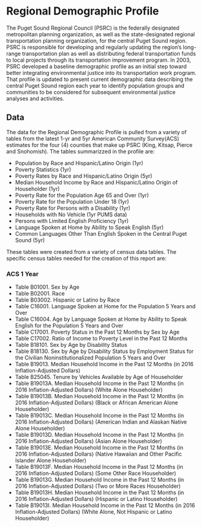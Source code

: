 # Regional Demographic Profile
The Puget Sound Regional Council (PSRC) is the federally designated metropolitan planning organization, as well as the state-designated regional transportation planning organization, for the central Puget Sound region. PSRC is responsible for developing and regularly updating the region’s long-range transportation plan as well as distributing federal transportation funds to local projects through its transportation improvement program. In 2003, PSRC developed a baseline demographic profile as an initial step toward better integrating environmental justice into its transportation work program. That profile is updated to present current demographic data describing the central Puget Sound region each year to identify population groups and communities to be considered for subsequent environmental justice analyses and activities.

## Data
The data for the Regional Demographic Profile is pulled from a variety of tables from the latest 1-yr and 5yr American Community Survey(ACS) estimates for the four (4) counties that make up PSRC (King, Kitsap, Pierce and Snohomish). The tables summarizzed in the profile are:

- Population by Race and Hispanic/Latino Origin (1yr)
- Poverty Statistics (1yr)
- Poverty Rates by Race and Hispanic/Latino Origin (5yr)
- Median Household Income by Race and Hispanic/Latino Origin of Householder (1yr)
- Poverty Rate for the Population Age 65 and Over (1yr)
- Poverty Rate for the Population Under 18 (1yr)
- Poverty Rate for Persons with a Disability (1yr)
- Households with No Vehicle (1yr PUMS data)
- Persons with Limited English Proficiency (1yr)
- Language Spoken at Home by Ability to Speak English (5yr)
- Common Languages Other Than English Spoken in the Central Puget Sound (5yr)

These tables were created from a variety of census data tables. The specific census tables needed for the creation of this report are:

### ACS 1 Year
- Table B01001. Sex by Age
- Table B02001. Race
- Table B03002. Hispanic or Latino by Race
- Table C16001. Language Spoken at Home for the Population 5 Years and Over
- Table C16004. Age by Language Spoken at Home by Ability to Speak English for the Population 5 Years and Over
- Table C17001. Poverty Status in the Past 12 Months by Sex by Age
- Table C17002. Ratio of Income to Poverty Level in the Past 12 Months
- Table B18101. Sex by Age by Disability Status
- Table B18130. Sex by Age by Disability Status by Employment Status for the Civilian Noninstitutionalized Population 5 Years and Over
- Table B19013. Median Household Income in the Past 12 Months (in 2016 Inflation-Adjusted Dollars)
- Table B25045. Tenure by Vehicles Available by Age of Householder
- Table B19013A. Median Household Income in the Past 12 Months (in 2016 Inflation-Adjusted Dollars) (White Alone Householder)
- Table B19013B. Median Household Income in the Past 12 Months (in 2016 Inflation-Adjusted Dollars) (Black or African American Alone Householder)
- Table B19013C. Median Household Income in the Past 12 Months (in 2016 Inflation-Adjusted Dollars) (American Indian and Alaskan Native Alone Householder)
- Table B19013D. Median Household Income in the Past 12 Months (in 2016 Inflation-Adjusted Dollars) (Asian Alone Householder)
- Table B19013E. Median Household Income in the Past 12 Months (in 2016 Inflation-Adjusted Dollars) (Native Hawaiian and Other Pacific Islander Alone Householder)
- Table B19013F. Median Household Income in the Past 12 Months (in 2016 Inflation-Adjusted Dollars) (Some Other Race Householder)
- Table B19013G. Median Household Income in the Past 12 Months (in 2016 Inflation-Adjusted Dollars) (Two or More Races Householder)
- Table B19013H. Median Household Income in the Past 12 Months (in 2016 Inflation-Adjusted Dollars) (Hispanic or Latino Householder)
- Table B19013I. Median Household Income in the Past 12 Months (in 2016 Inflation-Adjusted Dollars) (White Alone, Not Hispanic or Latino Householder)
